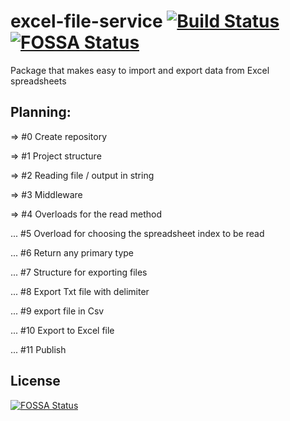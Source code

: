 # excel-file-service [![Build Status](https://travis-ci.com/leo-oliveira-eng/excel-file-service.svg?branch=master)](https://travis-ci.com/leo-oliveira-eng/excel-file-service) [![FOSSA Status](https://app.fossa.com/api/projects/git%2Bgithub.com%2Fleo-oliveira-eng%2Fexcel-file-service.svg?type=shield)](https://app.fossa.com/projects/git%2Bgithub.com%2Fleo-oliveira-eng%2Fexcel-file-service?ref=badge_shield)

Package that makes easy to import and export data from Excel spreadsheets 

Planning:
--------
=> #0 Create repository

=> #1 Project structure

=> #2 Reading file / output in string

=> #3 Middleware

=> #4 Overloads for the read method

... #5 Overload for choosing the spreadsheet index to be read

... #6 Return any primary type

... #7 Structure for exporting files

... #8 Export Txt file with delimiter

... #9 export file in Csv

... #10 Export to Excel file

... #11 Publish


## License
[![FOSSA Status](https://app.fossa.com/api/projects/git%2Bgithub.com%2Fleo-oliveira-eng%2Fexcel-file-service.svg?type=large)](https://app.fossa.com/projects/git%2Bgithub.com%2Fleo-oliveira-eng%2Fexcel-file-service?ref=badge_large)
